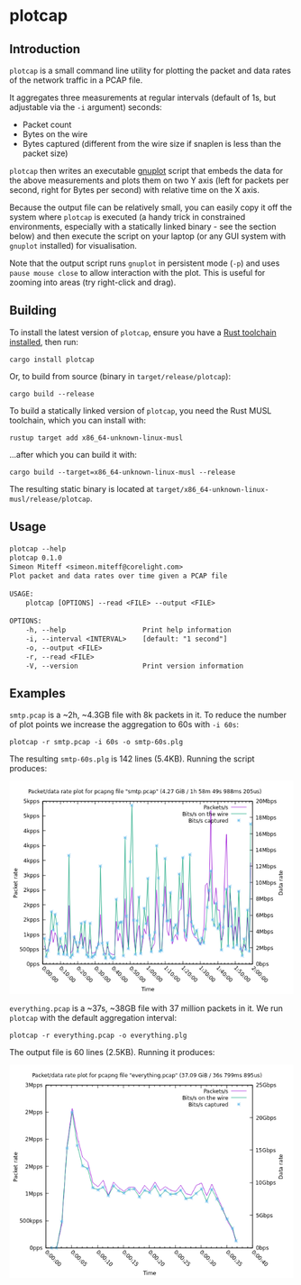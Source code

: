 # plotcap

## Introduction

`plotcap` is a small command line utility for plotting the packet and data rates of the network traffic in a PCAP file.

It aggregates three measurements at regular intervals (default of 1s, but adjustable via the `-i` argument) seconds:
- Packet count
- Bytes on the wire
- Bytes captured (different from the wire size if snaplen is less than the packet size)

`plotcap` then writes an executable [gnuplot](http://www.gnuplot.info/) script that embeds the data for the above measurements
and plots them on two Y axis (left for packets per second, right for Bytes per second) with relative time on the X axis.

Because the output file can be relatively small, you can easily copy it off the system where `plotcap` is executed 
(a handy trick in constrained environments, especially with a statically linked binary - see the section below) and
then execute the script on your laptop (or any GUI system with `gnuplot` installed) for visualisation.

Note that the output script runs `gnuplot` in persistent mode (`-p`) and uses `pause mouse close` to allow interaction with the
plot. This is useful for zooming into areas (try right-click and drag).

## Building

To install the latest version of `plotcap`, ensure you have a [Rust toolchain installed](https://rustup.rs/), then run:

```shell
cargo install plotcap
```

Or, to build from source (binary in `target/release/plotcap`):

```shell
cargo build --release
```

To build a statically linked version of `plotcap`, you need the Rust MUSL toolchain, which you can install with:

```shell
rustup target add x86_64-unknown-linux-musl
```
...after which you can build it with:

```shell
cargo build --target=x86_64-unknown-linux-musl --release
```

The resulting static binary is located at `target/x86_64-unknown-linux-musl/release/plotcap`.

## Usage

```shell
plotcap --help
plotcap 0.1.0
Simeon Miteff <simeon.miteff@corelight.com>
Plot packet and data rates over time given a PCAP file

USAGE:
    plotcap [OPTIONS] --read <FILE> --output <FILE>

OPTIONS:
    -h, --help                   Print help information
    -i, --interval <INTERVAL>    [default: "1 second"]
    -o, --output <FILE>          
    -r, --read <FILE>            
    -V, --version                Print version information
```

## Examples

`smtp.pcap` is a ~2h, ~4.3GB file with 8k packets in it. To reduce the number of plot points we increase the aggregation
to 60s with `-i 60s`:

```shell
plotcap -r smtp.pcap -i 60s -o smtp-60s.plg
```

The resulting `smtp-60s.plg` is 142 lines (5.4KB). Running the script produces:

![plotcap output for smtp.pcap](plot1.webp)

`everything.pcap` is a ~37s, ~38GB file with 37 million packets in it. We run `plotcap` with the default aggregation interval:

```shell
plotcap -r everything.pcap -o everything.plg
```

The output file is 60 lines (2.5KB). Running it produces:

![plotcap output for everything.pcap](plot2.webp)
